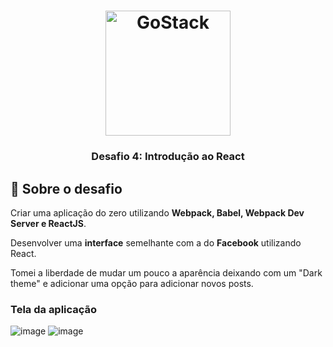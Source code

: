 <h1 align="center">
    <img alt="GoStack" src="https://rocketseat-cdn.s3-sa-east-1.amazonaws.com/bootcamp-header.png" width="200px" />
</h1>
<h3 align="center">
  Desafio 4: Introdução ao React
</h3>

## :rocket: Sobre o desafio

Criar uma aplicação do zero utilizando **Webpack, Babel, Webpack Dev Server e ReactJS**.

Desenvolver uma **interface** semelhante com a do **Facebook** utilizando React.

Tomei a liberdade de mudar um pouco a aparência deixando com um "Dark theme" e adicionar uma opção para adicionar novos posts.

### Tela da aplicação

![image](https://user-images.githubusercontent.com/55156476/76129754-ff62c000-5fe6-11ea-8d95-e4de908b94c6.png)
![image](https://user-images.githubusercontent.com/55156476/76129819-481a7900-5fe7-11ea-9157-9b30bcab1fa8.png)


